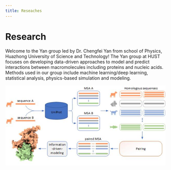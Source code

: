 ```yaml
---
title: Reseaches
---
```

# Research

Welcome to the Yan group led by Dr. Chengfei Yan [](http://faculty.hust.edu.cn/yanchengfei/en/index.htm) from school of Physics, Huazhong University of Science and Technology! The Yan group at HUST focuses on developing data-driven approaches to model and predict interactions between macromolecules including proteins and nucleic acids. Methods used in our group include machine learning/deep learning, statistical analysis, physics-based simulation and modeling.

![](/images/procedure.png)